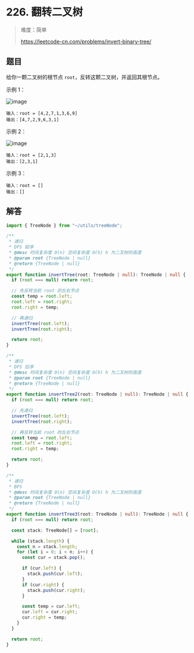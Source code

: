 # 226. 翻转二叉树

> 难度：简单
>
> https://leetcode-cn.com/problems/invert-binary-tree/

## 题目

给你一颗二叉树的根节点 `root`，反转这颗二叉树，并返回其根节点。

示例 1：

![image](https://user-images.githubusercontent.com/25545052/163947387-27700ade-b690-49d2-815d-77152201f506.png)

```
输入：root = [4,2,7,1,3,6,9]
输出：[4,7,2,9,6,3,1]
```

示例 2：

![image](https://user-images.githubusercontent.com/25545052/163947396-669c2826-3ce0-4052-8d03-eb53e72c5808.png)

```
输入：root = [2,1,3]
输出：[2,3,1]
```

示例 3：

```
输入：root = []
输出：[]
```

## 解答

```typescript
import { TreeNode } from "~/utils/treeNode";

/**
 * 递归
 * DFS 前序
 * @desc 时间复杂度 O(n) 空间复杂度 O(h) h 为二叉树的高度
 * @param root {TreeNode | null}
 * @return {TreeNode | null}
 */
export function invertTree(root: TreeNode | null): TreeNode | null {
  if (root === null) return root;

  // 先反转当前 root 的左右节点
  const temp = root.left;
  root.left = root.right;
  root.right = temp;

  // 再递归
  invertTree(root.left);
  invertTree(root.right);

  return root;
}

/**
 * 递归
 * DFS 后序
 * @desc 时间复杂度 O(n) 空间复杂度 O(h) h 为二叉树的高度
 * @param root {TreeNode | null}
 * @return {TreeNode | null}
 */
export function invertTree2(root: TreeNode | null): TreeNode | null {
  if (root === null) return root;

  // 先递归
  invertTree(root.left);
  invertTree(root.right);

  // 再反转当前 root 的左右节点
  const temp = root.left;
  root.left = root.right;
  root.right = temp;

  return root;
}

/**
 * 递归
 * BFS
 * @desc 时间复杂度 O(n) 空间复杂度 O(h) h 为二叉树的高度
 * @param root {TreeNode | null}
 * @return {TreeNode | null}
 */
export function invertTree3(root: TreeNode | null): TreeNode | null {
  if (root === null) return root;

  const stack: TreeNode[] = [root];

  while (stack.length) {
    const n = stack.length;
    for (let i = 0; i < n; i++) {
      const cur = stack.pop();

      if (cur.left) {
        stack.push(cur.left);
      }
      if (cur.right) {
        stack.push(cur.right);
      }

      const temp = cur.left;
      cur.left = cur.right;
      cur.right = temp;
    }
  }

  return root;
}
```
